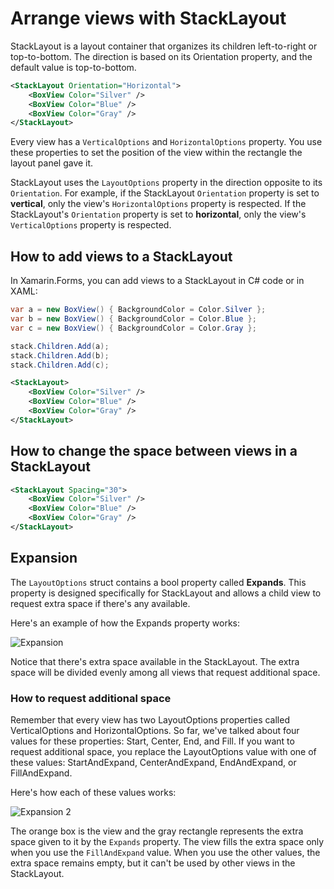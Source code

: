# Arrange views with StackLayout

StackLayout is a layout container that organizes its children left-to-right or top-to-bottom. The direction is based on its Orientation property, and the default value is top-to-bottom.

```xml
<StackLayout Orientation="Horizontal">
    <BoxView Color="Silver" />
    <BoxView Color="Blue" />
    <BoxView Color="Gray" />
</StackLayout>
```

Every view has a `VerticalOptions` and `HorizontalOptions` property. You use these properties to set the position of the view within the rectangle the layout panel gave it.

StackLayout uses the `LayoutOptions` property in the direction opposite to its `Orientation`. For example, if the StackLayout `Orientation` property is set to **vertical**, only the view's `HorizontalOptions` property is respected. If the StackLayout's `Orientation` property is set to **horizontal**, only the view's `VerticalOptions` property is respected.

## How to add views to a StackLayout

In Xamarin.Forms, you can add views to a StackLayout in C# code or in XAML:

```cs
var a = new BoxView() { BackgroundColor = Color.Silver };
var b = new BoxView() { BackgroundColor = Color.Blue };
var c = new BoxView() { BackgroundColor = Color.Gray };

stack.Children.Add(a);
stack.Children.Add(b);
stack.Children.Add(c);
```

```xml
<StackLayout>
    <BoxView Color="Silver" />
    <BoxView Color="Blue" />
    <BoxView Color="Gray" />
</StackLayout>
```

## How to change the space between views in a StackLayout

```xml
<StackLayout Spacing="30">
    <BoxView Color="Silver" />
    <BoxView Color="Blue" />
    <BoxView Color="Gray" />
</StackLayout>
```

## Expansion

The `LayoutOptions` struct contains a bool property called **Expands**. This property is designed specifically for StackLayout and allows a child view to request extra space if there's any available.

Here's an example of how the Expands property works:

![Expansion](./img/expands-property.png)

Notice that there's extra space available in the StackLayout. The extra space will be divided evenly among all views that request additional space.

### How to request additional space

Remember that every view has two LayoutOptions properties called VerticalOptions and HorizontalOptions. So far, we've talked about four values for these properties: Start, Center, End, and Fill. If you want to request additional space, you replace the LayoutOptions value with one of these values: StartAndExpand, CenterAndExpand, EndAndExpand, or FillAndExpand.

Here's how each of these values works:

![Expansion 2](./img/layout-options-expands.png)

The orange box is the view and the gray rectangle represents the extra space given to it by the `Expands` property. The view fills the extra space only when you use the `FillAndExpand` value. When you use the other values, the extra space remains empty, but it can't be used by other views in the StackLayout.